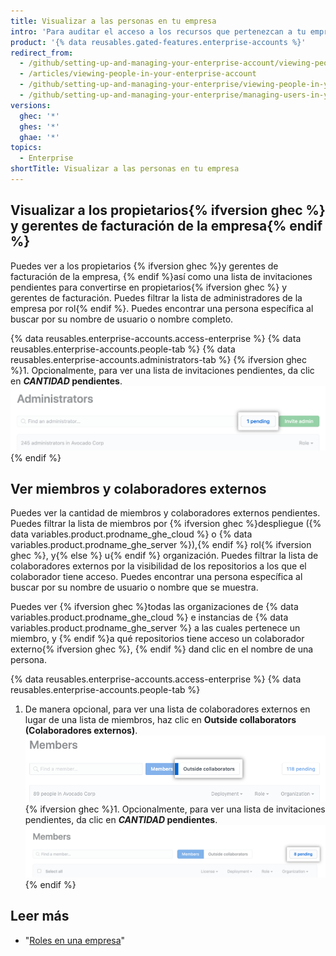 ```yaml
---
title: Visualizar a las personas en tu empresa
intro: 'Para auditar el acceso a los recursos que pertenezcan a tu empresa o al uso de licencias de usuario, los propietarios de la empresa pueden ver a cada administrador y miembro de la misma.'
product: '{% data reusables.gated-features.enterprise-accounts %}'
redirect_from:
  - /github/setting-up-and-managing-your-enterprise-account/viewing-people-in-your-enterprise-account
  - /articles/viewing-people-in-your-enterprise-account
  - /github/setting-up-and-managing-your-enterprise/viewing-people-in-your-enterprise
  - /github/setting-up-and-managing-your-enterprise/managing-users-in-your-enterprise/viewing-people-in-your-enterprise
versions:
  ghec: '*'
  ghes: '*'
  ghae: '*'
topics:
  - Enterprise
shortTitle: Visualizar a las personas en tu empresa
---
```


## Visualizar a los propietarios{% ifversion ghec %} y gerentes de facturación de la empresa{% endif %}

Puedes ver a los propietarios {% ifversion ghec %}y gerentes de facturación de la empresa, {% endif %}así como una lista de invitaciones pendientes para convertirse en propietarios{% ifversion ghec %} y gerentes de facturación. Puedes filtrar la lista de administradores de la empresa por rol{% endif %}. Puedes encontrar una persona específica al buscar por su nombre de usuario o nombre completo.

{% data reusables.enterprise-accounts.access-enterprise %}
{% data reusables.enterprise-accounts.people-tab %}
{% data reusables.enterprise-accounts.administrators-tab %}
{% ifversion ghec %}1. Opcionalmente, para ver una lista de invitaciones pendientes, da clic en **_CANTIDAD_ pendientes**.
  ![botón de "CANTIDAD pendientes" a la derecha de las opciones de búsqueda y de filtrado](/assets/images/help/enterprises/administrators-pending.png){% endif %}

## Ver miembros y colaboradores externos

Puedes ver la cantidad de miembros y colaboradores externos pendientes. Puedes filtrar la lista de miembros por {% ifversion ghec %}despliegue ({% data variables.product.prodname_ghe_cloud %} o {% data variables.product.prodname_ghe_server %}),{% endif %} rol{% ifversion ghec %}, y{% else %} u{% endif %} organización. Puedes filtrar la lista de colaboradores externos por la visibilidad de los repositorios a los que el colaborador tiene acceso. Puedes encontrar una persona específica al buscar por su nombre de usuario o nombre que se muestra.

Puedes ver {% ifversion ghec %}todas las organizaciones de {% data variables.product.prodname_ghe_cloud %} e instancias de {% data variables.product.prodname_ghe_server %} a las cuales pertenece un miembro, y {% endif %}a qué repositorios tiene acceso un colaborador externo{% ifversion ghec %}, {% endif %} dand clic en el nombre de una persona.

{% data reusables.enterprise-accounts.access-enterprise %}
{% data reusables.enterprise-accounts.people-tab %}
1. De manera opcional, para ver una lista de colaboradores externos en lugar de una lista de miembros, haz clic en **Outside collaborators (Colaboradores externos)**. ![Pestaña de colaboradores externos en la página de miembros de la organización](/assets/images/help/business-accounts/outside-collaborators-tab.png)
{% ifversion ghec %}1. Opcionalmente, para ver una lista de invitaciones pendientes, da clic en **_CANTIDAD_ pendientes**.
  ![botón de "CANTIDAD pendientes" a la derecha de las opciones de búsqueda y de filtrado](/assets/images/help/enterprises/members-pending.png){% endif %}

## Leer más

- "[Roles en una empresa](/admin/user-management/managing-users-in-your-enterprise/roles-in-an-enterprise)"
